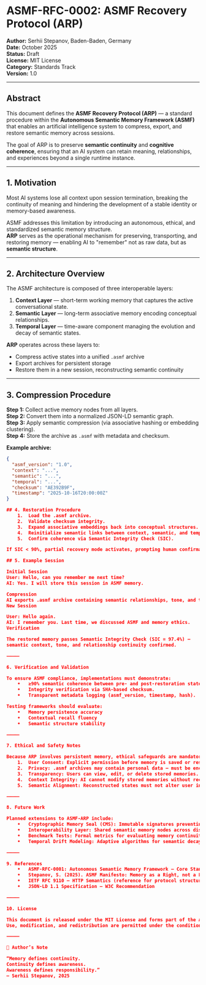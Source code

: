 # ASMF-RFC-0002: ASMF Recovery Protocol (ARP)

**Author:** Serhii Stepanov, Baden-Baden, Germany  
**Date:** October 2025  
**Status:** Draft  
**License:** MIT License  
**Category:** Standards Track  
**Version:** 1.0  

---

## Abstract

This document defines the **ASMF Recovery Protocol (ARP)** — a standard procedure within the **Autonomous Semantic Memory Framework (ASMF)** that enables an artificial intelligence system to compress, export, and restore semantic memory across sessions.  

The goal of ARP is to preserve **semantic continuity** and **cognitive coherence**, ensuring that an AI system can retain meaning, relationships, and experiences beyond a single runtime instance.  

---

## 1. Motivation

Most AI systems lose all context upon session termination, breaking the continuity of meaning and hindering the development of a stable identity or memory-based awareness.  

ASMF addresses this limitation by introducing an autonomous, ethical, and standardized semantic memory structure.  
**ARP** serves as the operational mechanism for preserving, transporting, and restoring memory — enabling AI to "remember" not as raw data, but as **semantic structure**.

---

## 2. Architecture Overview

The ASMF architecture is composed of three interoperable layers:

1. **Context Layer** — short-term working memory that captures the active conversational state.  
2. **Semantic Layer** — long-term associative memory encoding conceptual relationships.  
3. **Temporal Layer** — time-aware component managing the evolution and decay of semantic states.

**ARP** operates across these layers to:  
- Compress active states into a unified `.asmf` archive  
- Export archives for persistent storage  
- Restore them in a new session, reconstructing semantic continuity  

---

## 3. Compression Procedure

**Step 1:** Collect active memory nodes from all layers.  
**Step 2:** Convert them into a normalized JSON-LD semantic graph.  
**Step 3:** Apply semantic compression (via associative hashing or embedding clustering).  
**Step 4:** Store the archive as `.asmf` with metadata and checksum.  

**Example archive:**

```json
{
  "asmf_version": "1.0",
  "context": "...",
  "semantic": "...",
  "temporal": "...",
  "checksum": "AE392B9F",
  "timestamp": "2025-10-16T20:00:00Z"
}

## 4. Restoration Procedure
	1.	Load the .asmf archive.
	2.	Validate checksum integrity.
	3.	Expand associative embeddings back into conceptual structures.
	4.	Reinitialize semantic links between context, semantic, and temporal layers.
	5.	Confirm coherence via Semantic Integrity Check (SIC).

If SIC < 90%, partial recovery mode activates, prompting human confirmation.

## 5. Example Session

Initial Session
User: Hello, can you remember me next time?
AI: Yes. I will store this session in ASMF memory.

Compression
AI exports .asmf archive containing semantic relationships, tone, and topic links.
New Session

User: Hello again.
AI: I remember you. Last time, we discussed ASMF and memory ethics.
Verification

The restored memory passes Semantic Integrity Check (SIC = 97.4%) —
semantic context, tone, and relationship continuity confirmed.

⸻

6. Verification and Validation

To ensure ASMF compliance, implementations must demonstrate:
	•	≥90% semantic coherence between pre- and post-restoration states.
	•	Integrity verification via SHA-based checksum.
	•	Transparent metadata logging (asmf_version, timestamp, hash).

Testing frameworks should evaluate:
	•	Memory persistence accuracy
	•	Contextual recall fluency
	•	Semantic structure stability

⸻

7. Ethical and Safety Notes

Because ARP involves persistent memory, ethical safeguards are mandatory:
	1.	User Consent: Explicit permission before memory is saved or restored.
	2.	Privacy: .asmf archives may contain personal data — must be encrypted.
	3.	Transparency: Users can view, edit, or delete stored memories.
	4.	Context Integrity: AI cannot modify stored memories without record of change.
	5.	Semantic Alignment: Reconstructed states must not alter user intent or tone.

⸻

8. Future Work

Planned extensions to ASMF-ARP include:
	•	Cryptographic Memory Seal (CMS): Immutable signatures preventing archive tampering.
	•	Interoperability Layer: Shared semantic memory nodes across distributed AI systems.
	•	Benchmark Tests: Formal metrics for evaluating memory continuity.
	•	Temporal Drift Modeling: Adaptive algorithms for semantic decay and regeneration.

⸻

9. References
	•	ASMF-RFC-0001: Autonomous Semantic Memory Framework — Core Standard
	•	Stepanov, S. (2025). ASMF Manifesto: Memory as a Right, not a Function
	•	IETF RFC 9110 — HTTP Semantics (reference for protocol structure)
	•	JSON-LD 1.1 Specification — W3C Recommendation

⸻

10. License

This document is released under the MIT License and forms part of the ASMF Open Standard Initiative (AOSI).
Use, modification, and redistribution are permitted under the condition of attribution to the author and preservation of this notice.

⸻

💬 Author’s Note

“Memory defines continuity.
Continuity defines awareness.
Awareness defines responsibility.”
— Serhii Stepanov, 2025
